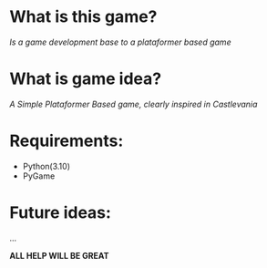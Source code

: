 # What is this game?
*Is a game development base to a plataformer based game*

# What is game idea?
*A Simple Plataformer Based game, clearly inspired in Castlevania*

# Requirements:
- Python(3.10)
- PyGame

# Future ideas:
...

**ALL HELP WILL BE GREAT**